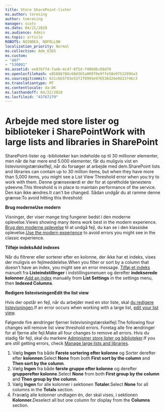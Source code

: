 ```yaml
---
title: Store SharePoint-lister
ms.author: toresing
author: tomresing
manager: scotv
ms.date: 04/21/2020
ms.audience: Admin
ms.topic: article
ROBOTS: NOINDEX, NOFOLLOW
localization_priority: Normal
ms.collection: Adm_O365
ms.custom:
- "407"
- "530001"
ms.assetid: ee07bf74-7aeb-4c47-8f5d-f496d6c09d79
ms.openlocfilehash: e85686788c60d365a00970e9ffe58e97512894a3
ms.sourcegitcommit: 631cbb5f03e5371f0995e976536d24e9d13746c3
ms.translationtype: MT
ms.contentlocale: da-DK
ms.lasthandoff: 04/22/2020
ms.locfileid: "43767279"
---
```

# <a name="work-with-large-lists-and-libraries-in-sharepoint"></a><span data-ttu-id="18040-102">Arbejde med store lister og biblioteker i SharePoint</span><span class="sxs-lookup"><span data-stu-id="18040-102">Work with large lists and libraries in SharePoint</span></span>

<span data-ttu-id="18040-103">SharePoint-lister og -biblioteker kan indeholde op til 30 millioner elementer, men når de har mere end 5.000 elementer, får du muligvis vist en listevisningstærskelfejl, når du forsøger at arbejde med dem.</span><span class="sxs-lookup"><span data-stu-id="18040-103">SharePoint lists and libraries can contain up to 30 million items, but when they have more than 5,000 items, you might see a List View Threshold error when you try to work with them.</span></span> <span data-ttu-id="18040-104">Denne grænseværdi er der for at opretholde tjenestens ydeevne.</span><span class="sxs-lookup"><span data-stu-id="18040-104">This threshold is in place to maintain performance of the service.</span></span> <span data-ttu-id="18040-105">Den kan ikke ændres.</span><span class="sxs-lookup"><span data-stu-id="18040-105">It can't be changed.</span></span> <span data-ttu-id="18040-106">Sådan undgår du at ramme denne grænse:</span><span class="sxs-lookup"><span data-stu-id="18040-106">To avoid hitting this threshold:</span></span>

<span data-ttu-id="18040-107">**Brug moderne**</span><span class="sxs-lookup"><span data-stu-id="18040-107">**Use modern**</span></span>

<span data-ttu-id="18040-108">Visninger, der viser mange ting fungerer bedst i den moderne oplevelse.</span><span class="sxs-lookup"><span data-stu-id="18040-108">Views showing many items work best in the modern experience.</span></span> <span data-ttu-id="18040-109">[Brug den moderne oplevelse](https://support.office.com/article/66dac24b-4177-4775-bf50-3d267318caa9) til at undgå fejl, du kan se i den klassiske oplevelse.</span><span class="sxs-lookup"><span data-stu-id="18040-109">[Use the modern experience](https://support.office.com/article/66dac24b-4177-4775-bf50-3d267318caa9) to avoid errors you might see in the classic experience.</span></span>

<span data-ttu-id="18040-110">**Tilføje indeks**</span><span class="sxs-lookup"><span data-stu-id="18040-110">**Add indexes**</span></span>

<span data-ttu-id="18040-111">Når du filtrerer eller sorterer efter en kolonne, der ikke har et indeks, vises der muligvis en fejlmeddelelse.</span><span class="sxs-lookup"><span data-stu-id="18040-111">When you filter or sort by a column that doesn't have an index, you might see an error message.</span></span> <span data-ttu-id="18040-112">[Tilføj et indeks](https://support.office.com/article/f3f00554-b7dc-44d1-a2ed-d477eac463b0) manuelt fra **Listeindstillinger** i indstillingsmenuen og derefter **indekserede kolonner**.</span><span class="sxs-lookup"><span data-stu-id="18040-112">[Add an index](https://support.office.com/article/f3f00554-b7dc-44d1-a2ed-d477eac463b0) manually from **List Settings** in the settings menu, then **Indexed Columns**.</span></span>

<span data-ttu-id="18040-113">**Redigere listevisningen**</span><span class="sxs-lookup"><span data-stu-id="18040-113">**Edit the list view**</span></span>

<span data-ttu-id="18040-114">Hvis der opstår en fejl, når du arbejder med en stor liste, skal [du redigere listevisningen](https://support.office.com/article/15916903-e79a-423f-b4e2-02d37e1ff372).</span><span class="sxs-lookup"><span data-stu-id="18040-114">If an error occurs when working with a large list, [edit your list view](https://support.office.com/article/15916903-e79a-423f-b4e2-02d37e1ff372).</span></span>

<span data-ttu-id="18040-115">Følgende fire ændringer fjerner listevisningstærskelfejl.</span><span class="sxs-lookup"><span data-stu-id="18040-115">The following four changes will remove list view threshold errors.</span></span> <span data-ttu-id="18040-116">Foretag alle fire ændringer for at fjerne alle fejl.</span><span class="sxs-lookup"><span data-stu-id="18040-116">Make all four changes to remove all errors.</span></span> <span data-ttu-id="18040-117">Hvis du stadig får fejl, skal du markere [Administrer store lister og biblioteker](https://support.office.com/article/B8588DAE-9387-48C2-9248-C24122F07C59).</span><span class="sxs-lookup"><span data-stu-id="18040-117">If you are still getting errors, check [Manage large lists and libraries](https://support.office.com/article/B8588DAE-9387-48C2-9248-C24122F07C59).</span></span>

1. <span data-ttu-id="18040-118">Vælg **Ingen** fra både **Første sortering efter kolonne** og Sorter derefter efter **kolonnen**.</span><span class="sxs-lookup"><span data-stu-id="18040-118">Select **None** from both **First sort by the column** and **Then sort by the column**.</span></span>
2. <span data-ttu-id="18040-119">Vælg **Ingen** fra både **første gruppe efter kolonne** og derefter **grupperefter kolonne**.</span><span class="sxs-lookup"><span data-stu-id="18040-119">Select **None** from both **First group by the column** and **Then group by the column**.</span></span>
3. <span data-ttu-id="18040-120">Vælg **Ingen** for alle kolonner i sektionen **Totaler.**</span><span class="sxs-lookup"><span data-stu-id="18040-120">Select **None** for all columns in the **Totals** section.</span></span>
4. <span data-ttu-id="18040-121">Fravælg alle kolonner undtagen én, der skal vises, i sektionen **Kolonner.**</span><span class="sxs-lookup"><span data-stu-id="18040-121">Deselect all but one column for display from the **Columns** section.</span></span>

